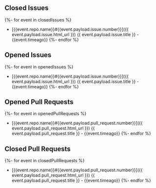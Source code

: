 ## Closed Issues

{%- for event in closedIssues %}
- [{{event.repo.name}}#{{event.payload.issue.number}}]({{ event.payload.issue.html_url }}) {{ event.payload.issue.title }} - {{event.timeago}}
{%- endfor %}

## Opened Issues

{%- for event in openedIssues %}
- [{{event.repo.name}}#{{event.payload.issue.number}}]({{ event.payload.issue.html_url }}) {{ event.payload.issue.title }} - {{event.timeago}}
{%- endfor %}

## Opened Pull Requests

{%- for event in openedPullRequests %}
- [{{event.repo.name}}#{{event.payload.pull_request.number}}]({{ event.payload.pull_request.html_url }}) {{ event.payload.pull_request.title }} - {{event.timeago}}
{%- endfor %}

## Closed Pull Requests

{%- for event in closedPullRequests %}
- [{{event.repo.name}}#{{event.payload.pull_request.number}}]({{ event.payload.pull_request.html_url }}) {{ event.payload.pull_request.title }} - {{event.timeago}}
{%- endfor %}